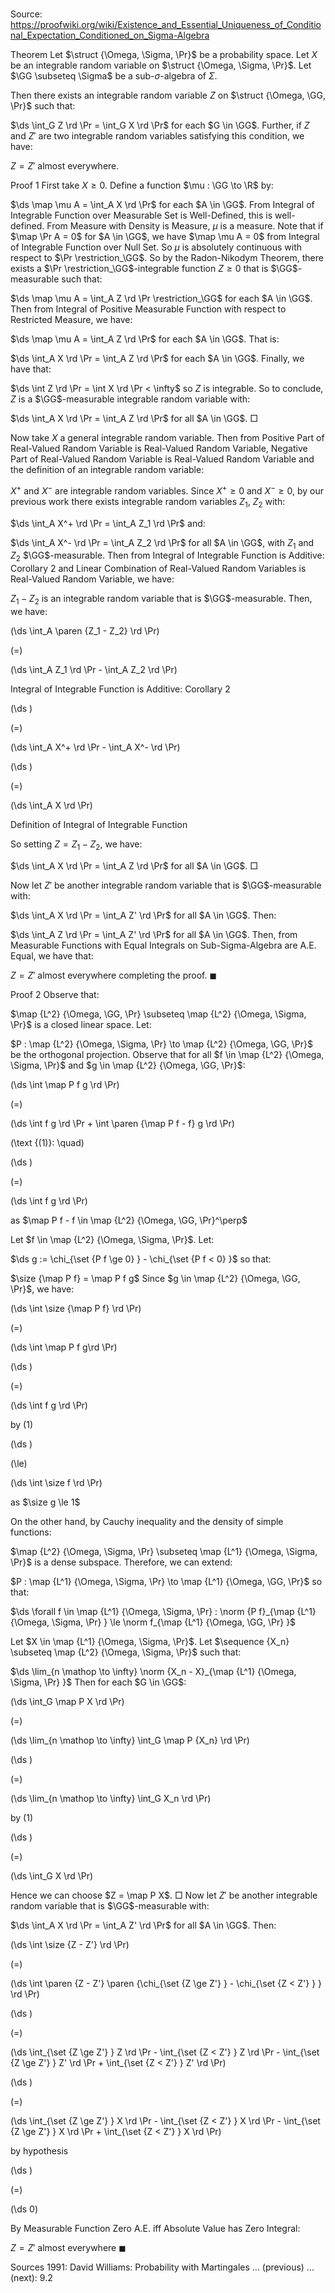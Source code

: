 # 

Source: https://proofwiki.org/wiki/Existence_and_Essential_Uniqueness_of_Conditional_Expectation_Conditioned_on_Sigma-Algebra



Theorem
Let $\struct {\Omega, \Sigma, \Pr}$ be a probability space.
Let $X$ be an integrable random variable on $\struct {\Omega, \Sigma, \Pr}$.
Let $\GG \subseteq \Sigma$ be a sub-$\sigma$-algebra of $\Sigma$.

Then there exists an integrable random variable $Z$ on $\struct {\Omega, \GG, \Pr}$ such that: 

$\ds \int_G Z \rd \Pr = \int_G X \rd \Pr$ for each $G \in \GG$.
Further, if $Z$ and $Z'$ are two integrable random variables satisfying this condition, we have: 

$Z = Z'$ almost everywhere.


Proof 1
First take $X \ge 0$. 
Define a function $\mu : \GG \to \R$ by: 

$\ds \map \mu A = \int_A X \rd \Pr$
for each $A \in \GG$.
From Integral of Integrable Function over Measurable Set is Well-Defined, this is well-defined. 
From Measure with Density is Measure, $\mu$ is a measure.
Note that if $\map \Pr A = 0$ for $A \in \GG$, we have $\map \mu A = 0$ from Integral of Integrable Function over Null Set.
So $\mu$ is absolutely continuous with respect to $\Pr \restriction_\GG$.
So by the Radon-Nikodym Theorem, there exists a $\Pr \restriction_\GG$-integrable function $Z \ge 0$ that is $\GG$-measurable such that: 

$\ds \map \mu A = \int_A Z \rd \Pr \restriction_\GG$
for each $A \in \GG$.
Then from Integral of Positive Measurable Function with respect to Restricted Measure, we have: 

$\ds \map \mu A = \int_A Z \rd \Pr$
for each $A \in \GG$.
That is: 

$\ds \int_A X \rd \Pr = \int_A Z \rd \Pr$
for each $A \in \GG$.
Finally, we have that: 

$\ds \int Z \rd \Pr = \int X \rd \Pr < \infty$
so $Z$ is integrable.
So to conclude, $Z$ is a $\GG$-measurable integrable random variable with: 

$\ds \int_A X \rd \Pr = \int_A Z \rd \Pr$
for all $A \in \GG$. 
$\Box$

Now take $X$ a general integrable random variable. 
Then from Positive Part of Real-Valued Random Variable is Real-Valued Random Variable, Negative Part of Real-Valued Random Variable is Real-Valued Random Variable and the definition of an integrable random variable:

$X^+$ and $X^-$ are integrable random variables.
Since $X^+ \ge 0$ and $X^- \ge 0$, by our previous work there exists integrable random variables $Z_1$, $Z_2$ with: 

$\ds \int_A X^+ \rd \Pr = \int_A Z_1 \rd \Pr$
and:

$\ds \int_A X^- \rd \Pr = \int_A Z_2 \rd \Pr$
for all $A \in \GG$, with $Z_1$ and $Z_2$ $\GG$-measurable. 
Then from Integral of Integrable Function is Additive: Corollary 2 and Linear Combination of Real-Valued Random Variables is Real-Valued Random Variable, we have: 

$Z_1 - Z_2$ is an integrable random variable that is $\GG$-measurable.
Then, we have: 














\(\ds \int_A \paren {Z_1 - Z_2} \rd \Pr\)

\(=\)







\(\ds \int_A Z_1 \rd \Pr - \int_A Z_2 \rd \Pr\)





Integral of Integrable Function is Additive: Corollary 2














\(\ds \)

\(=\)







\(\ds \int_A X^+ \rd \Pr - \int_A X^- \rd \Pr\)




















\(\ds \)

\(=\)







\(\ds \int_A X \rd \Pr\)





Definition of Integral of Integrable Function



So setting $Z = Z_1 - Z_2$, we have: 

$\ds \int_A X \rd \Pr = \int_A Z \rd \Pr$
for all $A \in \GG$.
$\Box$

Now let $Z'$ be another integrable random variable that is $\GG$-measurable with: 

$\ds \int_A X \rd \Pr = \int_A Z' \rd \Pr$
for all $A \in \GG$.
Then: 

$\ds \int_A Z \rd \Pr = \int_A Z' \rd \Pr$
for all $A \in \GG$.
Then, from Measurable Functions with Equal Integrals on Sub-Sigma-Algebra are A.E. Equal, we have that: 

$Z = Z'$ almost everywhere
completing the proof.
$\blacksquare$


Proof 2
Observe that:

$\map {L^2} {\Omega, \GG, \Pr} \subseteq \map {L^2} {\Omega, \Sigma, \Pr}$
is a closed linear space.
Let:

$P : \map {L^2} {\Omega, \Sigma, \Pr} \to \map {L^2} {\Omega, \GG, \Pr}$
be the orthogonal projection.
Observe that for all $f \in \map {L^2} {\Omega, \Sigma, \Pr}$ and $g \in \map {L^2} {\Omega, \GG, \Pr}$:














\(\ds \int \map P f g \rd \Pr\)

\(=\)







\(\ds \int f g \rd \Pr + \int \paren {\map P f - f} g \rd \Pr\)










\(\text {(1)}: \quad\)









\(\ds \)

\(=\)







\(\ds \int f g \rd \Pr\)





as $\map P f - f \in \map {L^2} {\Omega, \GG, \Pr}^\perp$




Let $f \in \map {L^2} {\Omega, \Sigma, \Pr}$.
Let:

$\ds g := \chi_{\set {P f \ge 0} } - \chi_{\set {P f < 0} }$
so that:

$\size {\map P f} = \map P f g$
Since $g \in \map {L^2} {\Omega, \GG, \Pr}$, we have:














\(\ds \int \size {\map P f} \rd \Pr\)

\(=\)







\(\ds \int \map P f g\rd \Pr\)




















\(\ds \)

\(=\)







\(\ds \int f g \rd \Pr\)





by $(1)$














\(\ds \)

\(\le\)







\(\ds \int \size f \rd \Pr\)





as $\size g \le 1$



On the other hand, by Cauchy inequality and  the density of simple functions:

$\map {L^2} {\Omega, \Sigma, \Pr} \subseteq \map {L^1} {\Omega, \Sigma, \Pr}$
is a dense subspace.
Therefore, we can extend:

$P : \map {L^1} {\Omega, \Sigma, \Pr} \to \map {L^1} {\Omega, \GG, \Pr}$
so that:

$\ds \forall f \in \map {L^1} {\Omega, \Sigma, \Pr} : \norm {P f}_{\map {L^1} {\Omega, \Sigma, \Pr} } \le \norm f_{\map {L^1} {\Omega, \GG, \Pr} }$

Let $X \in \map {L^1} {\Omega, \Sigma, \Pr}$.
Let $\sequence {X_n} \subseteq \map {L^2} {\Omega, \Sigma, \Pr}$ such that:

$\ds \lim_{n \mathop \to \infty} \norm {X_n - X}_{\map {L^1} {\Omega, \Sigma, \Pr} }$
Then for each $G \in \GG$:














\(\ds \int_G \map P X \rd \Pr\)

\(=\)







\(\ds \lim_{n \mathop \to \infty} \int_G \map P {X_n} \rd \Pr\)




















\(\ds \)

\(=\)







\(\ds \lim_{n \mathop \to \infty} \int_G X_n \rd \Pr\)





by $(1)$














\(\ds \)

\(=\)







\(\ds \int_G X \rd \Pr\)









Hence we can choose $Z = \map P X$.
$\Box$
Now let $Z'$ be another integrable random variable that is $\GG$-measurable with: 

$\ds \int_A X \rd \Pr = \int_A Z' \rd \Pr$
for all $A \in \GG$.
Then:














\(\ds \int \size {Z - Z'} \rd \Pr\)

\(=\)







\(\ds \int \paren {Z - Z'} \paren {\chi_{\set {Z \ge Z'} } - \chi_{\set {Z < Z'} } } \rd \Pr\)




















\(\ds \)

\(=\)







\(\ds \int_{\set {Z \ge Z'} } Z \rd \Pr - \int_{\set {Z < Z'} } Z \rd \Pr - \int_{\set {Z \ge Z'} } Z' \rd \Pr + \int_{\set {Z < Z'} } Z' \rd \Pr\)




















\(\ds \)

\(=\)







\(\ds \int_{\set {Z \ge Z'} } X \rd \Pr - \int_{\set {Z < Z'} } X \rd \Pr - \int_{\set {Z \ge Z'} } X \rd \Pr + \int_{\set {Z < Z'} } X \rd \Pr\)





by hypothesis














\(\ds \)

\(=\)







\(\ds 0\)









By Measurable Function Zero A.E. iff Absolute Value has Zero Integral:

$Z = Z'$ almost everywhere
$\blacksquare$


Sources
1991: David Williams: Probability with Martingales ... (previous) ... (next): $9.2$




